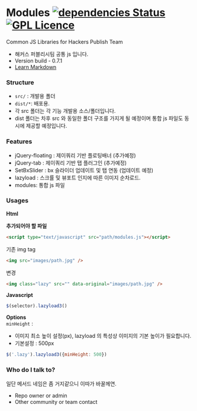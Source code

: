 # Modules  [![dependencies Status](https://david-dm.org/boennemann/badges/status.svg)](https://david-dm.org/boennemann/badges) [![GPL Licence](https://badges.frapsoft.com/os/gpl/gpl.svg?v=103)](https://opensource.org/licenses/GPL-3.0/)

Common JS Libraries for Hackers Publish Team  

* 해커스 퍼블리시팀 공통 js 입니다.
* Version build - 0.7.1
* [Learn Markdown](https://bitbucket.org/tutorials/markdowndemo)

### Structure ###
* `src/`  : 개발용 폴더
* `dist/*`: 배포용.
* 각 src 폴더는 각 기능 개발용 소스/폴더입니다.  
* dist 폴더는 차후 src 와 동일한 폴더 구조를 가지게 될 예정이며 통합 js 파일도 동시에 제공할 예정입니다.  

### Features ###  
* jQuery-floating : 제이쿼리 기반 플로팅배너 (추가예정)
* jQuery-tab      : 제이쿼리 기반 탭 플러그인 (추가예정)  
* SetBxSlider     : bx 슬라이더 업데이트 및 탭 연동 (업데이트 예정)
* lazyload : 스크률 및 뷰포트 인지에 따른 이미지 순차로드. 
* modules: 통합 js 파일

### Usages ###
 **Html**  
   
**추가되어야 할 파일**  
```html
<script type="text/javascript" src="path/modules.js"></script>
```
기존 img tag  
```html
<img src="images/path.jpg" />
```
변경
```html
<img class="lazy" src="" data-original="images/path.jpg" />
```
**Javascript**  
```js
$(selector).lazyload3()
```
**Options**  
`minHeight` :   
* 이미지 최소 높이 설정(px), lazyload 의 특성상 이미지의 기본 높이가 필요합니다.  
* 기본설정 : 500px
    
```js
$('.lazy').lazyload3({minHeight: 500})
```

### Who do I talk to? ###
일단 메서드 네임은 좀 거지같으니 이따가 바꿀께연.  
* Repo owner or admin
* Other community or team contact
